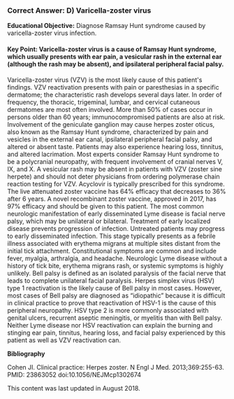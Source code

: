 
### Correct Answer: D) Varicella-zoster virus 

**Educational Objective:** Diagnose Ramsay Hunt syndrome caused by varicella-zoster virus infection.

#### **Key Point:** Varicella-zoster virus is a cause of Ramsay Hunt syndrome, which usually presents with ear pain, a vesicular rash in the external ear (although the rash may be absent), and ipsilateral peripheral facial palsy.

Varicella-zoster virus (VZV) is the most likely cause of this patient's findings. VZV reactivation presents with pain or paresthesias in a specific dermatome; the characteristic rash develops several days later. In order of frequency, the thoracic, trigeminal, lumbar, and cervical cutaneous dermatomes are most often involved. More than 50% of cases occur in persons older than 60 years; immunocompromised patients are also at risk. Involvement of the geniculate ganglion may cause herpes zoster oticus, also known as the Ramsay Hunt syndrome, characterized by pain and vesicles in the external ear canal, ipsilateral peripheral facial palsy, and altered or absent taste. Patients may also experience hearing loss, tinnitus, and altered lacrimation. Most experts consider Ramsay Hunt syndrome to be a polycranial neuropathy, with frequent involvement of cranial nerves V, IX, and X. A vesicular rash may be absent in patients with VZV (zoster sine herpete) and should not deter physicians from ordering polymerase chain reaction testing for VZV. Acyclovir is typically prescribed for this syndrome. The live attenuated zoster vaccine has 64% efficacy that decreases to 36% after 6 years. A novel recombinant zoster vaccine, approved in 2017, has 97% efficacy and should be given to this patient.
The most common neurologic manifestation of early disseminated Lyme disease is facial nerve palsy, which may be unilateral or bilateral. Treatment of early localized disease prevents progression of infection. Untreated patients may progress to early disseminated infection. This stage typically presents as a febrile illness associated with erythema migrans at multiple sites distant from the initial tick attachment. Constitutional symptoms are common and include fever, myalgia, arthralgia, and headache. Neurologic Lyme disease without a history of tick bite, erythema migrans rash, or systemic symptoms is highly unlikely.
Bell palsy is defined as an isolated paralysis of the facial nerve that leads to complete unilateral facial paralysis. Herpes simplex virus (HSV) type 1 reactivation is the likely cause of Bell palsy in most cases. However, most cases of Bell palsy are diagnosed as “idiopathic” because it is difficult in clinical practice to prove that reactivation of HSV-1 is the cause of this peripheral neuropathy.
HSV type 2 is more commonly associated with genital ulcers, recurrent aseptic meningitis, or myelitis than with Bell palsy. Neither Lyme disease nor HSV reactivation can explain the burning and stinging ear pain, tinnitus, hearing loss, and facial palsy experienced by this patient as well as VZV reactivation can.

**Bibliography**

Cohen JI. Clinical practice: Herpes zoster. N Engl J Med. 2013;369:255-63. PMID: 23863052 doi:10.1056/NEJMcp1302674

This content was last updated in August 2018.